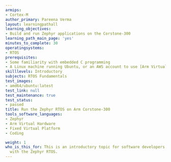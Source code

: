 ```yaml
---
armips:
- Cortex-M
author_primary: Pareena Verma
layout: learningpathall
learning_objectives:
- Build and run Zephyr applications on the Corstone-300
learning_path_main_page: 'yes'
minutes_to_complete: 30
operatingsystems:
- RTOS
prerequisites:
- Some familiarity with embedded C programming
- A Linux machine running Ubuntu, or an AWS account to use [Arm Virtual Hardware](https://www.arm.com/products/development-tools/simulation/virtual-hardware)
skilllevels: Introductory
subjects: RTOS Fundamentals
test_images:
- amd64/ubuntu:latest
test_link: null
test_maintenance: true
test_status:
- passed
title: Run the Zephyr RTOS on Arm Corstone-300
tools_software_languages:
- Zephyr
- Arm Virtual Hardware
- Fixed Virtual Platform
- Coding

weight: 1
who_is_this_for: This is an introductory topic for software developers getting started
  with the Zephyr RTOS.
---
```

